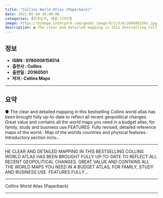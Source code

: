 ```yaml
---
title: "Collins World Atlas (Paperback)"
date: 2021-05-04 16:48:06
categories: [외국도서, 예술-디자인]
image: https://bimage.interpark.com/goods_image/6/1/5/6/266686156s.jpg
description: ● The clear and detailed mapping in this bestselling Collins world atlas has been brought fully up-to-date to reflect all recent geopolitical changes. Great va
---
```


## **정보**

- **ISBN : 9780008158514**
- **출판사 : Collins**
- **출판일 : 20160501**
- **저자 : Collins Maps**

------



## **요약**

●  The clear and detailed mapping in this bestselling Collins world atlas has been brought fully up-to-date to reflect all recent geopolitical changes. Great value and contains all the world maps you need in a budget atlas, for family, study and business use.FEATURES· Fully revised, detailed reference maps of the world.· Map of the worlds countries and physical features.· Introductory section inclu...

------

HE CLEAR AND DETAILED MAPPING IN THIS BESTSELLING COLLINS WORLD ATLAS HAS BEEN BROUGHT FULLY UP-TO-DATE TO REFLECT ALL RECENT GEOPOLITICAL CHANGES. GREAT VALUE AND CONTAINS ALL THE WORLD MAPS YOU NEED IN A BUDGET ATLAS, FOR FAMILY, STUDY AND BUSINESS USE.
FEATURES
 FULLY... 

------


Collins World Atlas (Paperback) 

------


